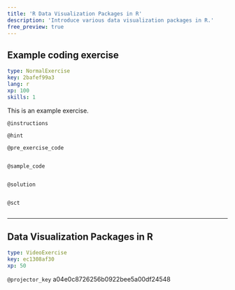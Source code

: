 ```yaml
---
title: 'R Data Visualization Packages in R'
description: 'Introduce various data visualization packages in R.'
free_preview: true
---
```


## Example coding exercise

```yaml
type: NormalExercise
key: 2bafef99a3
lang: r
xp: 100
skills: 1
```

This is an example exercise.

`@instructions`


`@hint`


`@pre_exercise_code`
```{r}

```

`@sample_code`
```{r}

```

`@solution`
```{r}

```

`@sct`
```{r}

```

---

## Data Visualization Packages in R

```yaml
type: VideoExercise
key: ec1308af30
xp: 50
```

`@projector_key`
a04e0c8726256b0922bee5a00df24548
